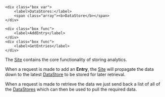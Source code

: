 <main>
	<div class="bar red"></div>
	
	<div class="box var">
		<label>DataStores:</label>
		<span class="array"><b>DataStore</b></span>
	</div>
	
	<div class="box func">
		<label>AddEntry</label>
	</div>
	<div class="box func">
		<label>GetEntries</label>
	</div>

The <a data-href="Site" href="Site" class="internal-link red" target="_blank" rel="noopener">Site</a> contains the core functionality of storing analytics. 

When a request is made to add an **Entry**, the <a data-href="Site" href="Site" class="internal-link red" target="_blank" rel="noopener">Site</a> will propagate the data down to the latest <a data-href="DataStore" href="DataStore" class="internal-link orange" target="_blank" rel="noopener">DataStore</a> to be stored for later retrieval.

When a request is made to retrieve the data we just send back a list of all of the <a data-href="DataStore" href="DataStore" class="internal-link orange" target="_blank" rel="noopener">DataStores</a> which can then be used to pull the required data.

</main>
